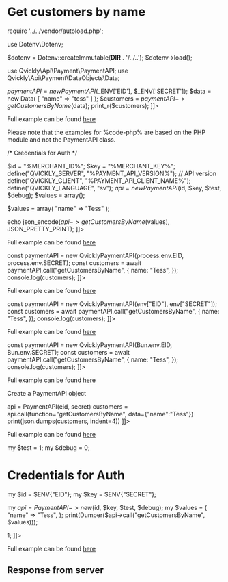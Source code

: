 # Get customers by name

<include from="Snippets-PaymentAPI.md" element-id="snippet-header"></include>

<tabs>
    <tab title="%code-json%">
<code-block lang="json">
<![CDATA[
{
    "credentials": {
        "id": "%MERCHANT_ID%",
        "hash": "528d00c050b04a93ca2669a47e4a296c0ac1a463123943c4dc1840a1efed3b10af13a20a13d2eba98e2e23fe7e1253e7fa633d8f5383233e947b1717b8e32119",
        "version": "%PAYMENT_API_VERSION%",
        "client": "%PAYMENT_API_CLIENT_NAME%",
        "language": "sv",
        "time": 1714931959.55777
    },
    "data": {
        "name": "Tess"
    },
    "function": "getCustomersByName"
}
]]>
</code-block>
    </tab>

<tab title="%code-php%">
<code-block lang="php">
<![CDATA[
<?php
declare(strict_types=1);

require '../../vendor/autoload.php';

use Dotenv\Dotenv;

$dotenv = Dotenv::createImmutable(__DIR__ . '/../..');
$dotenv->load();

use Qvickly\Api\Payment\PaymentAPI;
use Qvickly\Api\Payment\DataObjects\Data;

$paymentAPI = new PaymentAPI($_ENV['EID'], $_ENV['SECRET']);
$data = new Data(
    [
        "name" => "tess"
    ]
);
$customers = $paymentAPI->getCustomersByName($data);
print_r($customers);
]]>
</code-block>

Full example can be found [here](https://github.com/Billmate/qvickly-php-module/blob/main/examples/PaymentAPI/getCustomersByName.php)

Please note that the examples for %code-php% are based on the PHP module and not the PaymentAPI class.

</tab>

<tab title="%code-phplegacy%">
<code-block lang="PHP">
<![CDATA[
<?php
include('../PaymentAPI.php');
$test = true;
$debug = false;

/* Credentials for Auth */

$id = "%MERCHANT_ID%";
$key = "%MERCHANT_KEY%";
define("QVICKLY_SERVER", "%PAYMENT_API_VERSION%"); // API version
define("QVICKLY_CLIENT", "%PAYMENT_API_CLIENT_NAME%");
define("QVICKLY_LANGUAGE", "sv");
$api = new PaymentAPI($id, $key, $test, $debug);
$values = array();

$values = array(
    "name" => "Tess"
);

echo json_encode($api->getCustomersByName($values), JSON_PRETTY_PRINT);
]]>
</code-block>

Full example can be found [here](https://github.com/Billmate/QvicklyAPISamples/blob/main/PHP.Legacy/examples/getCustomersByName.php)

</tab>

<tab title="%code-node%">
<code-block lang="javascript">
<![CDATA[
import { QvicklyPaymentAPI } from "../../PaymentAPI.js";

const paymentAPI = new QvicklyPaymentAPI(process.env.EID, process.env.SECRET);
const customers = await paymentAPI.call("getCustomersByName", {
    name: "Tess",
});
console.log(customers);
]]>
</code-block>

Full example can be found [here](https://github.com/Billmate/QvicklyAPISamples/blob/main/Node.JS/examples/PaymentAPI/getCustomersByName.js)

</tab>

<tab title="%code-deno%">
<code-block lang="javascript">
<![CDATA[
import {QvicklyPaymentAPI, env} from "../../PaymentAPI.ts";

const paymentAPI = new QvicklyPaymentAPI(env["EID"], env["SECRET"]);
const customers = await paymentAPI.call("getCustomersByName", {
    name: "Tess",
});
console.log(customers);
]]>
</code-block>

Full example can be found [here](https://github.com/Billmate/QvicklyAPISamples/blob/main/Deno/examples/PaymentAPI/getCustomersByName.ts)

</tab>

<tab title="%code-bun%">
<code-block lang="javascript">
<![CDATA[
import QvicklyPaymentAPI from "../../PaymentAPI";

const paymentAPI = new QvicklyPaymentAPI(Bun.env.EID, Bun.env.SECRET);
const customers = await paymentAPI.call("getCustomersByName", {
    name: "Tess",
});
console.log(customers);
]]>
</code-block>

Full example can be found [here](https://github.com/Billmate/QvicklyAPISamples/blob/main/Bun/examples/PaymentAPI/getCustomersByName.ts)

</tab>

<tab title="%code-python%">
<code-block lang="Python">
<![CDATA[
from PaymentAPI import PaymentAPI

# Create a PaymentAPI object
api = PaymentAPI(eid, secret)
customers = api.call(function="getCustomersByName", data={"name":"Tess"})
print(json.dumps(customers, indent=4))
]]>
</code-block>

Full example can be found [here](https://github.com/Billmate/QvicklyAPISamples/blob/main/Python/examples/PaymentAPI/getCustomersByName.py)

</tab>

<tab title="%code-perl%">
<code-block lang="perl">
<![CDATA[
#!/usr/bin/perl
use strict;
use warnings;
use JSON::PP;
use Data::Dumper;
use lib '../..';
require "PaymentAPI.pl";
require "LoadEnv.pl";
LoadEnv('../../.env');

my $test = 1;
my $debug = 0;

# Credentials for Auth
my $id = $ENV{"EID"};
my $key = $ENV{"SECRET"};

my $api = PaymentAPI->new($id, $key, $test, $debug);
my $values = {
    "name" => "Tess",
};
print(Dumper($api->call("getCustomersByName", $values)));

1;
]]>
</code-block>

Full example can be found [here](https://github.com/Billmate/QvicklyAPISamples/blob/main/Perl/examples/PaymentAPI/getCustomersByName.pl)

</tab>

</tabs>

## Response from server
<code-block lang="json">
<![CDATA[
{
    "credentials": {
        "hash": "b270968ee3af5dc303dd5b8b63bcc74a7b3b9f837364c67f10d53a28a9fa479d29e6ed8ed644691bb1702e1a6215d289c271cd7102cc50ae522c724ec36b7fa0",
        "logid": 2017796
    },
    "data": [
        {
            "mexcParamvaluesetsid": "1234567",
            "date": "2024-01-01 01:23:45",
            "customerid": "12345",
            "name": "Tess T Persson",
            "address": "Testgatan 1",
            "postcode": "12345",
            "postoffice": "Testingsby",
            "state": "",
            "countrycode": "",
            "telephone": "",
            "fax": "",
            "mobile": "",
            "deliveryaddress": "",
            "deliverypostcode": "",
            "deliverypostoffice": "",
            "email": "tess.t.persson@example.com",
            "reference": "",
            "companyno": "0000000000",
            "vatregno": "",
            "paymentterms": "",
            "rebate": "",
            "currency": "SEK",
            "language": "sv",
            "export": "",
            "handlingcharge": "",
            "reversetax": "",
            "mexcModulesid": "543210",
            "mm3servicesid": "123456",
            "country": "Sverige",
            "creditlimit": "",
            "customertypecode": "",
            "deliveryterms": "",
            "deliverymethod": "",
            "deliveryname": "",
            "deliveryaddress2": "",
            "deliverycountrycode": "",
            "deliverycountry": "",
            "profile": "",
            "name2": "",
            "address2": "",
            "propertydesignation": "",
            "housingassociationregno": "",
            "status": "",
            "statuslog": "",
            "longitude": "",
            "latitude": "",
            "glncode": "",
            "reference_order": "",
            "email_order": "",
            "reference_offer": "",
            "email_offer": "",
            "notes": "",
            "origin": "",
            "pricelist": "",
            "crediflowPartyId": "",
            "internalCreditLimit": "",
            "internalRegressLimit": "",
            "sendByPostOnly": "",
            "dontSendEFaktura": ""
        }
    ]
}
]]>
</code-block>

<include from="Snippets-Examples.md" element-id="snippet-footer"></include>